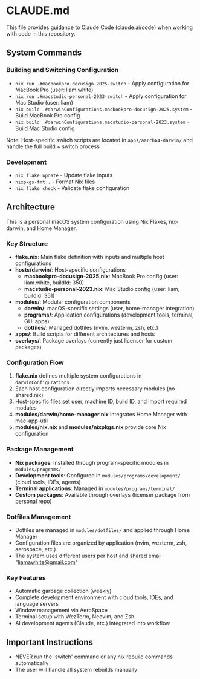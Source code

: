 # CLAUDE.md

This file provides guidance to Claude Code (claude.ai/code) when working with code in this repository.

## System Commands

### Building and Switching Configuration
- `nix run .#macbookpro-docusign-2025-switch` - Apply configuration for MacBook Pro (user: liam.white)
- `nix run .#macstudio-personal-2023-switch` - Apply configuration for Mac Studio (user: liam)
- `nix build .#darwinConfigurations.macbookpro-docusign-2025.system` - Build MacBook Pro config
- `nix build .#darwinConfigurations.macstudio-personal-2023.system` - Build Mac Studio config

Note: Host-specific switch scripts are located in `apps/aarch64-darwin/` and handle the full build + switch process

### Development
- `nix flake update` - Update flake inputs
- `nixpkgs-fmt .` - Format Nix files
- `nix flake check` - Validate flake configuration

## Architecture

This is a personal macOS system configuration using Nix Flakes, nix-darwin, and Home Manager.

### Key Structure
- **flake.nix**: Main flake definition with inputs and multiple host configurations
- **hosts/darwin/**: Host-specific configurations
  - **macbookpro-docusign-2025.nix**: MacBook Pro config (user: liam.white, buildId: 350)
  - **macstudio-personal-2023.nix**: Mac Studio config (user: liam, buildId: 351)
- **modules/**: Modular configuration components
  - **darwin/**: macOS-specific settings (user, home-manager integration)
  - **programs/**: Application configurations (development tools, terminal, GUI apps)
  - **dotfiles/**: Managed dotfiles (nvim, wezterm, zsh, etc.)
- **apps/**: Build scripts for different architectures and hosts
- **overlays/**: Package overlays (currently just licenser for custom packages)

### Configuration Flow
1. **flake.nix** defines multiple system configurations in `darwinConfigurations`
2. Each host configuration directly imports necessary modules (no shared.nix)
3. Host-specific files set user, machine ID, build ID, and import required modules
4. **modules/darwin/home-manager.nix** integrates Home Manager with mac-app-util
5. **modules/nix.nix** and **modules/nixpkgs.nix** provide core Nix configuration

### Package Management
- **Nix packages**: Installed through program-specific modules in `modules/programs/`
- **Development tools**: Configured in `modules/programs/development/` (cloud tools, IDEs, agents)
- **Terminal applications**: Managed in `modules/programs/terminal/`
- **Custom packages**: Available through overlays (licenser package from personal repo)

### Dotfiles Management
- Dotfiles are managed in `modules/dotfiles/` and applied through Home Manager
- Configuration files are organized by application (nvim, wezterm, zsh, aerospace, etc.)
- The system uses different users per host and shared email "liamawhite@gmail.com"

### Key Features
- Automatic garbage collection (weekly)
- Complete development environment with cloud tools, IDEs, and language servers
- Window management via AeroSpace
- Terminal setup with WezTerm, Neovim, and Zsh
- AI development agents (Claude, etc.) integrated into workflow

## Important Instructions

- NEVER run the 'switch' command or any nix rebuild commands automatically
- The user will handle all system rebuilds manually

